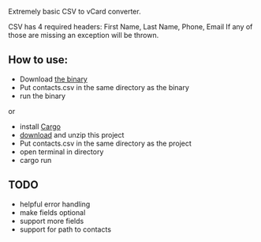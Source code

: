Extremely basic CSV to vCard converter.

CSV has 4 required headers: First Name, Last Name, Phone, Email
If any of those are missing an exception will be thrown.


How to use:
-----

- Download [the binary](https://github.com/ptrckSTL/csv_to_vcard/blob/master/csv_to_vcard.exe)
- Put contacts.csv in the same directory as the binary
- run the binary

or

- install [Cargo]("https://doc.rust-lang.org/cargo/getting-started/installation.html")
- [download](https://github.com/ptrckSTL/csv_to_vcard/archive/refs/heads/master.zip) and unzip this project
- Put contacts.csv in the same directory as the project
- open terminal in directory
- cargo run

TODO
--

- helpful error handling
- make fields optional
- support more fields
- support for path to contacts